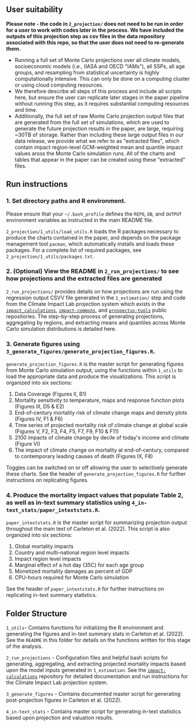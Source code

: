 ## User suitability 

**Please note - the code in `2_projection/` does not need to be run in order for a user to work with codes later in the process.
We have included the outputs of this projection step as csv files in the data repository associated with this repo, so that the user does not need to re-generate them.**
- Running a full set of Monte Carlo projections over all climate models, socioeconomic models (i.e., IIASA and OECD "IAMs"), all SSPs, all age groups, and resampling from statistical uncertainty is highly computationally intensive. This can only be done on a computing cluster or using cloud computing resources.
- We therefore describe all steps of this process and include all scripts here, but ensure the user can replicate later stages in the paper pipeline without running this step, as it requires substantial computing resources and time.
- Additionally, the full set of raw Monte Carlo projection output files that are generated from the full set of simulations, which are used to generate the future projection results in the paper, are large, requiring ~30TB of storage. Rather than including these large output files in our data release, we provide what we refer to as "extracted files", which contain impact region-level GCM-weighted mean and quantile impact values aross the Monte Carlo simulation runs. All of the charts and tables that appear in the paper can be created using these "extracted" files. 

## Run instructions

### 1. Set directory paths and R environment.
Please ensure that your `~/.bash_profile` defines the `REPO`, `DB`, and `OUTPUT` environment variables as instructed in the main README file. 

`2_projection/1_utils/load_utils.R` loads the R packages necessary to produce the charts contained in the paper, and depends on the package management tool `pacman`, which automatically installs and loads these packages. For a complete list of required packages, see `2_projection/1_utils/packages.txt`.

### 2. (Optional) View the README in `2_run_projections/` to see how projections and the extracted files are generated
`2_run_projections/` provides details on how projections are run using the regression output CSVV file generated in the `1_estimation/` step and code from the Climate Impact Lab projection system which exists in the [`impact_calculations`](https://github.com/ClimateImpactLab/impact-calculations), [`impact-commons`](https://github.com/ClimateImpactLab/impact-common), and [`prospectus-tools`](https://github.com/jrising/prospectus-tools) public repositories. The step-by-step process of generating projections, aggregating by regions, and extracting means and quantiles across Monte Carlo simulation distributions is detailed here. 

### 3. Generate figures using `3_generate_figures/generate_projection_figures.R`.
`generate_projection_figures.R` is the master script for generating figures from Monte Carlo simulation output, using the functions within `1_utils` to load the appropriate data and produce the visualizations. This script is organized into six sections:

1.  Data Coverage (Figures II, B1)
2.  Mortality sensitivity to temperature, maps and response function plots (Figures III, D5 & E2)
3.  End-of-century mortality risk of climate change maps and density plots (Figures IV, F1 & F6)
4.  Time series of projected mortality risk of climate change at global scale (Figures V, F2, F3, F4, F5, F7, F9, F10 & F11)
5.  2100 impacts of climate change by decile of today's income and climate (Figure VI)
6.  The impact of climate change on mortality at end-of-century, compared to contemporary leading causes of death (Figures IX, F8)

Toggles can be switched on or off allowing the user to selectively generate these charts. See the header of `generate_projection_figures.R` for further instructions on replicating figures.

### 4. Produce the mortality impact values that populate Table 2, as well as in-text summary statistics using `4_in-text_stats/paper_intextstats.R`.
`paper_intextstats.R` is the master script for summarizing projection output throughout the main text of Carleton et al. (2022). This script is also organized into six sections:

1.  Global mortality impacts
2.  Country and multi-national region level impacts
3.  Impact region level impacts
4.  Marginal effect of a hot day (35C) for each age group
5.  Monetized mortality damages as percent of GDP
6.  CPU-hours required for Monte Carlo simulation

See the header of `paper_intextstats.R` for further instructions on replicating in-text summary statistics.

## Folder Structure

`1_utils`- Contains functions for initializing the R environment and generating the figures and in-text summary stats in Carleton et al. (2022). See the `README` in this folder for details on the functions written for this stage of the analysis.

`2_run_projections` - Configuration files and helpful bash scripts for generating, aggregating, and extracting projected mortality impacts based upon the model inputs generated in `1_estimation`. See the [`impact-calculations`](https://github.com/ClimateImpactLab/impact-calculations) repository for detailed documentation and run instructions for the Climate Impact Lab projection system.

`3_generate_figures` - Contains documented master script for generating post-projection figures in Carleton et al. (2022).

`4_in-text_stats` - Contains master script for generating in-text statistics based upon projection and valuation results.
